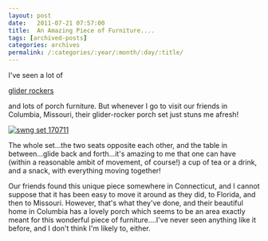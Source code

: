 ```yaml
---
layout: post
date:	2011-07-21 07:57:00
title:  An Amazing Piece of Furniture....
tags: [archived-posts]
categories: archives
permalink: /:categories/:year/:month/:day/:title/
---
```

I've seen a lot of 

<a href="http://en.wikipedia.org/wiki/Glider_(furniture)"> glider rockers</a>

 and lots of porch furniture. But whenever I go to visit our friends in Columbia, Missouri, their glider-rocker porch set just stuns me afresh!



<a href="http://s1142.photobucket.com/albums/n602/Deepapctrsglr/?action=view&amp;current=IMG_3807.jpg" target="_blank"><img src="http://i1142.photobucket.com/albums/n602/Deepapctrsglr/IMG_3807.jpg" border="0" alt="swng set 170711"></a>


The whole set...the two seats opposite each other, and the table in between...glide back and forth...it's amazing to me that one can have (within a reasonable ambit of movement, of course!) a cup of tea or a drink, and a snack, with everything moving together!

Our friends found this unique piece somewhere in Connecticut, and I cannot suppose that it has been easy to move it around as they did, to Florida, and then to Missouri. However, that's what they've done, and their beautiful home in Columbia has a lovely porch which seems to be an area exactly meant for this wonderful piece of furniture....I've never seen anything like it before, and I don't think I'm likely to, either.
